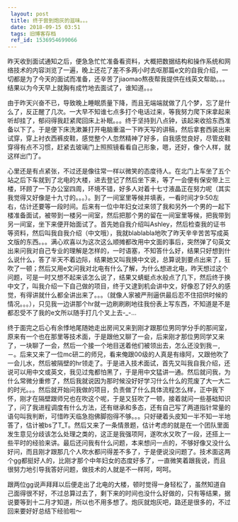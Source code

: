 ```yaml
---
 layout: post
 title: 终于尝到炮灰的滋味。。。
 date: 2018-09-15 03:51
 tags: 旧博客存档
 ref_id: 1536954699066
---
```

昨天收到面试通知之后，便急急忙忙准备看资料，大概把数据结构和操作系统和网络技术的内容浏览了一遍，晚上还花了差不多两小时去呕那篇e文的自我介绍，一切都是为了今天的面试而准备，还辛苦了jiaomao熬夜帮我提供在线英文帮助。。。结果以为今天早上就胸有成竹地去面试了，谁知道。。。



由于昨天兴奋不已，导致晚上睡眠质量下降，而且无端端就做了几个梦，忘了是什么了，反正醒了几次。一大早不知谁七点多打个电话过来，等我努力爬下床拿起来听却挂了，郁闷得我赶紧爬回床上补眠。。。终于坚持到八点钟，该起来收拾东西准备以下了。于是便下床洗漱兼打开电脑重温一下昨天写的讲稿，然后拿套西装出来试穿，穿上衬衣西裤皮鞋，感觉整个人忽然精神了好多，自我感觉良好，尽管皮鞋穿得有点不习惯，赶紧去玻璃门上照照镜看看自己形象，嗯，还好，像个人样，就这样出门了。



心里还是有点紧张，不过还是像往常一样以微笑的态度待人。在北门上车坐了五个站之后下车就到了北电的大楼，进去登记了然后坐下来，等了一会便有保安带上三楼，环顾了一下办公室四周，环境不错，好多人对着十七寸液晶正在努力呢（其实我觉得又好像是十九寸的。。。）。到了一间室里等候并填表，一看时间才9:50左右，估计还要等一段时间。后来有一位中年妇女过来领了我和另外一个男的一起下楼准备面试，被带到一楼另一间室，然后把那个男的留在一间室里等候，把我带到另一间室，坐下来便开始面试了。首先她自我介绍叫Ashley，然后检查我的证书等资料，然后叫我自我介绍（中文哦），我就blablabla地吹了昨天辛辛苦苦写成英文版的东西。。。满心欢喜以为这次这么顺摊都改用中文面的事后，突然弹了句英文出来问我对自己专业的理解是怎样的，一时语塞，不知答什么好，结果只好想到什么说什么，答了半天不着边际，结果她又叫我换中文说，总算说到要点出来了，狂吹了一顿；然后又用e文问我对北电有什么了解，为什么想进北电，昨天想过这个问题，可是一时又想不起来该怎么说了，结果又蜻蜓点水般点了几下，然后终于换中文了，叫我介绍一下自己做的项目，终于又逮到机会讲中文，好像忍了好久的感觉，有得讲就什么都全讲出来了。。。（就像人家被严刑逼供最后忍不住招供时候的情况。。。），只见我一边讲那个hr就一边刷刷刷地往我份表上写东西，不知道是不是都忍受不了我的e文所以随手打几个叉上去-_-...



终于面完之后心有余悸地尾随她走出房间又来到刚才跟那位男同学分手的那间室，原来有一个也在那里等技术面，于是跟他又聊了一会，后来刚才那位男同学又来了，一块聊了一会，然后一个接一个地目送着他们被领出去，怎么还没到我－,－。后来又来了一位mc研二的师兄，看来俺跟00级的人真是有缘阿，又跟他吹了一会儿水，然后被隔壁的hr领走了。于是进入技术面试，首先又叫我自我介绍，还说可以用中文或英文，我见过鬼都怕黑了，于是用中文猛讲一通。然后就问我，为什么常微分重修了，然后我就说因为那时候没好好学习什么什么的荒废了大一大二的时光。。。然后就开始问我做的项目，负责做了什么具体流程怎么样，正中我下怀，刚才在隔壁跟师兄也在吹这个呢，于是又狂吹了一顿，接着就问一些基础知识了，问了我进程调度有什么方法，还有继承和多态，还有自己写了两道指针常量的语句叫我判断，可惜昨天临急抱佛脚抱得不够。。。只好硬着头皮知一半不知一半地答了，估计被bs了T_T。然后又来了一条情景题，估计考虑的就是在一个团队里面发生意见分歧该怎么处理之类的，这正是我强项阿，遂吹水又吹了一段，还搭上一些平时的经验来讲。最后还问我有什么问题，本来想问一点的，不够好像又没什么好问，而且刚才跟那几个人吹水都问得差不多了，于是便说没问题了。技术面这两个gg都挺好人的，比刚才那个中年妇女的态度好多了，一直微笑着跟我说，而且很努力地引导我答好问题，做技术的人就是不一样阿，呵呵。



跟两位gg说声拜拜以后便走出了北电的大楼，顿时觉得一身轻松了，虽然知道自己面得很不好，不过总算过去了，剩下来的时间也没什么好做的，只有等结果，据说要等到十二月才知道，所以也不用多想了。炮灰就炮灰吧，路还是很多的，不过回来要好好总结下经验啦～

